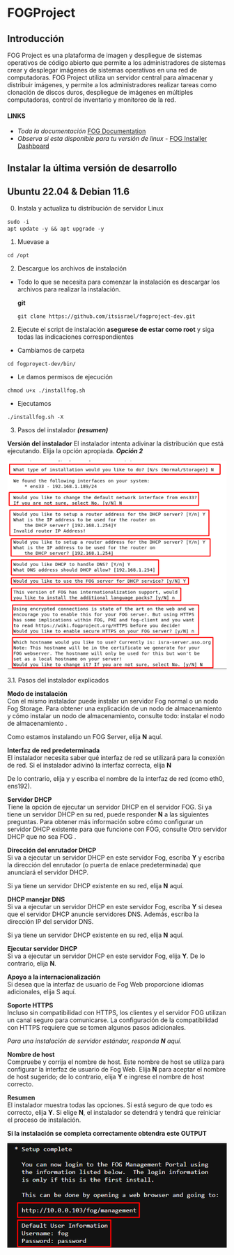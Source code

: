 # FOGProject 

## Introducción

FOG Project es una plataforma de imagen y despliegue de sistemas operativos de código abierto que permite a los administradores de sistemas crear y desplegar imágenes de sistemas operativos en una red de computadoras. FOG Project utiliza un servidor central para almacenar y distribuir imágenes, y permite a los administradores realizar tareas como clonación de discos duros, despliegue de imágenes en múltiples computadoras, control de inventario y monitoreo de la red. 

#### LINKS  
- *Toda la documentación* [FOG Documentation](https://docs.fogproject.org/en/latest/index.html)
- *Observa si esta disponible para tu versión de linux* - [FOG Installer Dashboard](https://fogtesting.fogproject.us/)
## Instalar la última versión de desarrollo
## Ubuntu 22.04 & Debian 11.6

0. Instala y actualiza tu distribución de servidor Linux
```
sudo -i
apt update -y && apt upgrade -y
```
1. Muevase a 
```
cd /opt
```
2. Descargue los archivos de instalación

* Todo lo que se necesita para comenzar la instalación es descargar los archivos para realizar la instalación.

  **git** 
  ```
  git clone https://github.com/itsisrael/fogproject-dev.git
  ```

2. Ejecute el script de instalación **asegurese de estar como root** y siga todas las indicaciones correspondientes

- Cambiamos de carpeta 

```
cd fogproyect-dev/bin/
```
- Le damos permisos de ejecución
```
chmod u+x ./installfog.sh
```
- Ejecutamos
```
./installfog.sh -X
```

3. Pasos del instalador ***(resumen)***
   
**Versión del instalador**
El instalador intenta adivinar la distribución que está ejecutando. Elija la opción apropiada.
***Opción 2***

![FOG PROJECT](./1.png)

3.1. Pasos del instalador explicados 


**Modo de instalación**  
Con el mismo instalador puede instalar un servidor Fog normal o un nodo Fog Storage. Para obtener una explicación de un nodo de almacenamiento y cómo instalar un nodo de almacenamiento, consulte todo: instalar el nodo de almacenamiento .

Como estamos instalando un FOG Server, elija **N** aquí.

**Interfaz de red predeterminada**  
El instalador necesita saber qué interfaz de red se utilizará para la conexión de red. Si el instalador adivinó la interfaz correcta, elija **N**

De lo contrario, elija y y escriba el nombre de la interfaz de red (como eth0, ens192).

**Servidor DHCP**  
Tiene la opción de ejecutar un servidor DHCP en el servidor FOG. Si ya tiene un servidor DHCP en su red, puede responder **N** a las siguientes preguntas. Para obtener más información sobre cómo configurar un servidor DHCP existente para que funcione con FOG, consulte Otro servidor DHCP que no sea FOG .


**Dirección del enrutador DHCP**  
Si va a ejecutar un servidor DHCP en este servidor Fog, escriba **Y** y escriba la dirección del enrutador (o puerta de enlace predeterminada) que anunciará el servidor DHCP.

Si ya tiene un servidor DHCP existente en su red, elija **N** aquí.

**DHCP manejar DNS**  
Si va a ejecutar un servidor DHCP en este servidor Fog, escriba **Y** si desea que el servidor DHCP anuncie servidores DNS. Además, escriba la dirección IP del servidor DNS.

Si ya tiene un servidor DHCP existente en su red, elija **N** aquí.

**Ejecutar servidor DHCP**  
Si va a ejecutar un servidor DHCP en este servidor Fog, elija **Y**. De lo contrario, elija **N**.

**Apoyo a la internacionalización**  
Si desea que la interfaz de usuario de Fog Web proporcione idiomas adicionales, elija S aquí.

**Soporte HTTPS**  
Incluso sin compatibilidad con HTTPS, los clientes y el servidor FOG utilizan un canal seguro para comunicarse. La configuración de la compatibilidad con HTTPS requiere que se tomen algunos pasos adicionales.

*Para una instalación de servidor estándar, responda **N** aquí.*

**Nombre de host**  
Compruebe y corrija el nombre de host. Este nombre de host se utiliza para configurar la interfaz de usuario de Fog Web. Elija **N** para aceptar el nombre de host sugerido; de lo contrario, elija **Y** e ingrese el nombre de host correcto.

**Resumen**  
El instalador muestra todas las opciones. Si está seguro de que todo es correcto, elija **Y**. Si elige **N**, el instalador se detendrá y tendrá que reiniciar el proceso de instalación.  

**Si la instalación se completa correctamente obtendra este OUTPUT**

![FOG PROJECT](./2.png)


